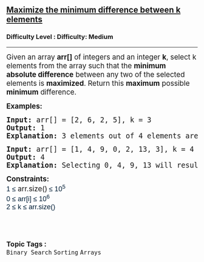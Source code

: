 <h2><a href="https://www.geeksforgeeks.org/problems/maximize-the-minimum-difference-between-k-elements/1">Maximize the minimum difference between k elements</a></h2><h3>Difficulty Level : Difficulty: Medium</h3><hr><div class="problems_problem_content__Xm_eO"><p><span style="font-size: 14pt;">Given an array <strong>arr[]</strong> of integers and an integer <strong>k</strong>, select k elements from the array such that the <strong>minimum</strong> <strong>absolute difference</strong> between any two of the selected elements is <strong>maximized</strong>. Return this <strong>maximum</strong> possible <strong>minimum</strong> difference.</span></p>
<p><span style="font-size: 14pt;"><strong>Examples:</strong></span></p>
<pre><span style="font-size: 14pt;"><strong>Input: </strong>arr[] = [2, 6, 2, 5], k = 3</span><br><span style="font-size: 14pt;"><strong>Output: </strong>1</span><br><span style="font-size: 14pt;"><strong>Explanation: </strong>3 elements out of 4 elements are to be selected with a minimum difference as large as possible. Selecting 2, 2, 5 will result in minimum difference as 0. Selecting 2, 5, 6 will result in minimum difference as 6 - 5 = 1.</span></pre>
<pre><span style="font-size: 14pt;"><strong style="font-size: 14pt;">Input:</strong><span style="font-size: 14pt;"> arr[] = [1, 4, 9, 0, 2, 13, 3], k = 4</span><br><span style="font-size: 14pt;"><strong>Output:</strong> 4</span><br><span style="font-size: 18.6667px;"><strong>Explanation:</strong> Selecting 0, 4, 9, 13 will result in minimum difference of 4, which is the largest minimum difference possible.</span></span></pre>
<p><span style="font-size: 14pt;"><strong>Constraints:<br></strong><span style="color: rgb(0, 29, 53); font-family: &quot;Google Sans&quot;, Arial, sans-serif; font-size: 18px; background-color: rgb(255, 255, 255); --darkreader-inline-color: var(--darkreader-text-001d35, #ccc9c5); --darkreader-inline-bgcolor: var(--darkreader-background-ffffff, #17191a);" data-darkreader-inline-color="" data-darkreader-inline-bgcolor="">1 ≤ </span>arr.size()<strong>&nbsp;</strong></span><span style="background-color: rgb(255, 255, 255); color: rgb(0, 29, 53); font-family: &quot;Google Sans&quot;, Arial, sans-serif; font-size: 18px; --darkreader-inline-bgcolor: var(--darkreader-background-ffffff, #17191a); --darkreader-inline-color: var(--darkreader-text-001d35, #ccc9c5);" data-darkreader-inline-bgcolor="" data-darkreader-inline-color="">≤ 10<sup>5</sup><br></span><span style="color: rgb(0, 29, 53); font-family: &quot;Google Sans&quot;, Arial, sans-serif; font-size: 18px; background-color: rgb(255, 255, 255); --darkreader-inline-color: var(--darkreader-text-001d35, #ccc9c5); --darkreader-inline-bgcolor: var(--darkreader-background-ffffff, #17191a);" data-darkreader-inline-color="" data-darkreader-inline-bgcolor="">0 ≤ </span><span style="background-color: rgb(255, 255, 255); color: rgb(0, 29, 53); font-family: &quot;Google Sans&quot;, Arial, sans-serif; font-size: 18px; --darkreader-inline-bgcolor: var(--darkreader-background-ffffff, #17191a); --darkreader-inline-color: var(--darkreader-text-001d35, #ccc9c5);" data-darkreader-inline-bgcolor="" data-darkreader-inline-color="">arr[i]&nbsp;</span><span style="background-color: rgb(255, 255, 255); color: rgb(0, 29, 53); font-family: &quot;Google Sans&quot;, Arial, sans-serif; font-size: 18px; --darkreader-inline-bgcolor: var(--darkreader-background-ffffff, #17191a); --darkreader-inline-color: var(--darkreader-text-001d35, #ccc9c5);" data-darkreader-inline-bgcolor="" data-darkreader-inline-color="">≤ 10<sup>6</sup><br>2 ≤ k&nbsp;</span><span style="background-color: rgb(255, 255, 255); color: rgb(0, 29, 53); font-family: &quot;Google Sans&quot;, Arial, sans-serif; font-size: 18px; --darkreader-inline-bgcolor: var(--darkreader-background-ffffff, #17191a); --darkreader-inline-color: var(--darkreader-text-001d35, #ccc9c5);" data-darkreader-inline-bgcolor="" data-darkreader-inline-color="">≤ arr.size()</span><span style="background-color: rgb(255, 255, 255); color: rgb(0, 29, 53); font-family: &quot;Google Sans&quot;, Arial, sans-serif; font-size: 18px; --darkreader-inline-bgcolor: var(--darkreader-background-ffffff, #17191a); --darkreader-inline-color: var(--darkreader-text-001d35, #ccc9c5);" data-darkreader-inline-bgcolor="" data-darkreader-inline-color="">&nbsp;</span></p>
<p>&nbsp;</p></div><br><p><span style=font-size:18px><strong>Topic Tags : </strong><br><code>Binary Search</code>&nbsp;<code>Sorting</code>&nbsp;<code>Arrays</code>&nbsp;